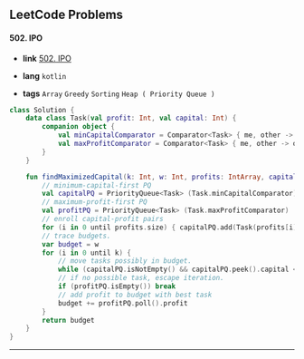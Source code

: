 ## LeetCode Problems



#### 502. IPO

- **link**  [502. IPO](https://leetcode.com/problems/ipo/description/)

- **lang**  `kotlin` 
- **tags** `Array` `Greedy` `Sorting` `Heap ( Priority Queue )`

```kotlin
class Solution {
    data class Task(val profit: Int, val capital: Int) {
        companion object {
            val minCapitalComparator = Comparator<Task> { me, other -> me.capital - other.capital }
            val maxProfitComparator = Comparator<Task> { me, other -> other.profit - me.profit }
        }
    }

    fun findMaximizedCapital(k: Int, w: Int, profits: IntArray, capital: IntArray): Int {
        // minimum-capital-first PQ
        val capitalPQ = PriorityQueue<Task> (Task.minCapitalComparator)
        // maximum-profit-first PQ
        val profitPQ = PriorityQueue<Task> (Task.maxProfitComparator)
        // enroll capital-profit pairs
        for (i in 0 until profits.size) { capitalPQ.add(Task(profits[i], capital[i])) }
        // trace budgets.
        var budget = w
        for (i in 0 until k) {
            // move tasks possibly in budget.
            while (capitalPQ.isNotEmpty() && capitalPQ.peek().capital <= budget) profitPQ.add(capitalPQ.poll())
            // if no possible task, escape iteration.
            if (profitPQ.isEmpty()) break
            // add profit to budget with best task
            budget += profitPQ.poll().profit
        }
        return budget
    }
}
```

---

